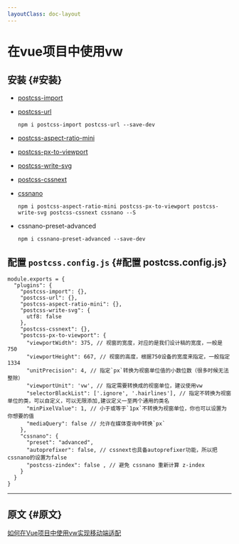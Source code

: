```yaml
---
layoutClass: doc-layout
---
```


# 在vue项目中使用vw

## 安装 {#安装}
*   [postcss-import](https://github.com/postcss/postcss-import)
*   [postcss-url](https://github.com/postcss/postcss-url)
    ```
    npm i postcss-import postcss-url --save-dev
    ```

*   [postcss-aspect-ratio-mini](https://github.com/yisibl/postcss-aspect-ratio-mini)
*   [postcss-px-to-viewport](https://github.com/evrone/postcss-px-to-viewport)
*   [postcss-write-svg](https://github.com/jonathantneal/postcss-write-svg)
*   [postcss-cssnext](https://github.com/MoOx/postcss-cssnext)
*   [cssnano](https://github.com/ben-eb/cssnano)
    ```
    npm i postcss-aspect-ratio-mini postcss-px-to-viewport postcss-write-svg postcss-cssnext cssnano --S
    ```
*   cssnano-preset-advanced
    ```
    npm i cssnano-preset-advanced --save-dev
    ```

## 配置 ```postcss.config.js``` {#配置 postcss.config.js}
```
module.exports = {
  "plugins": {
    "postcss-import": {},
    "postcss-url": {},
    "postcss-aspect-ratio-mini": {},
    "postcss-write-svg": {
      utf8: false
    },
    "postcss-cssnext": {},
    "postcss-px-to-viewport": { 
      "viewportWidth": 375, // 视窗的宽度，对应的是我们设计稿的宽度，一般是750
      "viewportHeight": 667, // 视窗的高度，根据750设备的宽度来指定，一般指定1334
      "unitPrecision": 4, // 指定`px`转换为视窗单位值的小数位数（很多时候无法整除）
      "viewportUnit": 'vw', // 指定需要转换成的视窗单位，建议使用vw
      "selectorBlackList": ['.ignore', '.hairlines'], // 指定不转换为视窗单位的类，可以自定义，可以无限添加,建议定义一至两个通用的类名
      "minPixelValue": 1, // 小于或等于`1px`不转换为视窗单位，你也可以设置为你想要的值
      "mediaQuery": false // 允许在媒体查询中转换`px`
    },
    "cssnano": { 
      "preset": "advanced", 
      "autoprefixer": false, // cssnext也具备autoprefixer功能，所以把cssnano的设置为false
      "postcss-zindex": false , // 避免 cssnano 重新计算 z-index
    }
  }
}
```



-------------------------------------------
## 原文 {#原文}
[如何在Vue项目中使用vw实现移动端适配](https://www.w3cplus.com/mobile/vw-layout-in-vue.html)